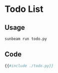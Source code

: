 # Todo List

## Usage

```bash
sunbeam run todo.py
```

## Code

```python
{{#include ./todo.py}}
```
